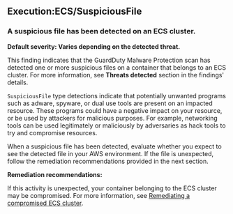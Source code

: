 Execution:ECS/SuspiciousFile
----------------------------


### A suspicious file has been detected on an ECS cluster.


**Default severity: Varies depending on the detected threat.**


This finding indicates that the GuardDuty Malware Protection scan has detected one or more suspicious files on a container that belongs to an ECS cluster. For more information, see **Threats detected** section in the findings' details.


`SuspiciousFile` type detections indicate that potentially unwanted programs such as adware, spyware, or dual use tools are present on an impacted resource. These programs could have a negative impact on your resource, or be used by attackers for malicious purposes. For example, networking tools can be used legitimately or maliciously by adversaries as hack tools to try and compromise resources.


When a suspicious file has been detected, evaluate whether you expect to see the detected file in your AWS environment. If the file is unexpected, follow the remediation recommendations provided in the next section.


**Remediation recommendations:**


If this activity is unexpected, your container belonging to the ECS cluster may be compromised. For more information, see [Remediating a compromised ECS cluster](https://docs.aws.amazon.com/guardduty/latest/ug/guardduty_remediate.html#compromised-ecs).

